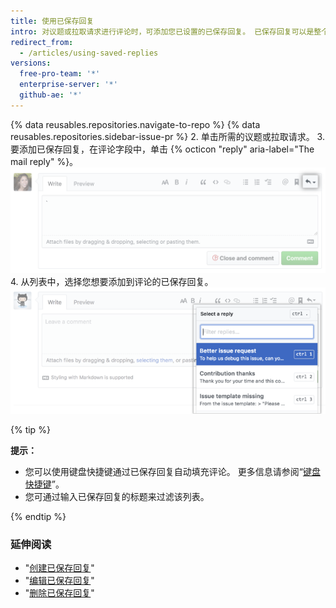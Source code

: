 ```yaml
---
title: 使用已保存回复
intro: 对议题或拉取请求进行评论时，可添加您已设置的已保存回复。 已保存回复可以是整个评论；或者如果您想要自定义，可以添加或删除内容。
redirect_from:
  - /articles/using-saved-replies
versions:
  free-pro-team: '*'
  enterprise-server: '*'
  github-ae: '*'
---
```


{% data reusables.repositories.navigate-to-repo %}
{% data reusables.repositories.sidebar-issue-pr %}
2. 单击所需的议题或拉取请求。
3. 要添加已保存回复，在评论字段中，单击 {% octicon "reply" aria-label="The mail reply" %}。 ![已保存回复按钮](/assets/images/help/writing/saved-replies-button.png)
4. 从列表中，选择您想要添加到评论的已保存回复。 ![已保存回复](/assets/images/help/settings/saved-replies.png)

{% tip %}

**提示：**
- 您可以使用键盘快捷键通过已保存回复自动填充评论。 更多信息请参阅“[键盘快捷键](/articles/keyboard-shortcuts/#comments)”。
- 您可通过输入已保存回复的标题来过滤该列表。

{% endtip %}

### 延伸阅读

- "[创建已保存回复](/articles/creating-a-saved-reply)"
- "[编辑已保存回复](/articles/editing-a-saved-reply)"
- "[删除已保存回复](/articles/deleting-a-saved-reply)"
